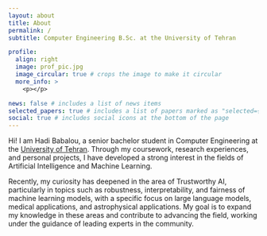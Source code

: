 ```yaml
---
layout: about
title: About
permalink: /
subtitle: Computer Engineering B.Sc. at the University of Tehran

profile:
  align: right
  image: prof_pic.jpg
  image_circular: true # crops the image to make it circular
  more_info: >
    <p></p>

news: false # includes a list of news items
selected_papers: true # includes a list of papers marked as "selected={true}"
social: true # includes social icons at the bottom of the page
---
```


Hi! I am Hadi Babalou, a senior bachelor student in Computer Engineering at the [University of Tehran](https://ut.ac.ir/en). Through my coursework, research experiences, and personal projects, I have developed a strong interest in the fields of Artificial Intelligence and Machine Learning.

Recently, my curiosity has deepened in the area of Trustworthy AI, particularly in topics such as robustness, interpretability, and fairness of machine learning models, with a specific focus on large language models, medical applications, and astrophysical applications. My goal is to expand my knowledge in these areas and contribute to advancing the field, working under the guidance of leading experts in the community.
